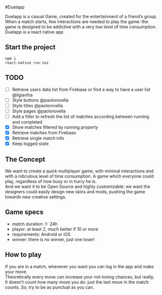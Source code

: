 #Duelapp

Duelapp is a casual Game, created for the entertainment of a friend’s group. When a match starts, few interactions are needed to play the game: the game is designed to be addictive with a very low level of time consumption.  
Duelapp is a react native app


## Start the project
```
npm i
react-native run-ios
```

## TODO
- [ ] Retrieve users data list from Firebase or find a way to have a user list @ilgianfra
- [ ] Style buttons @paolorovella
- [ ] Style titles @paolorovella
- [ ] Style pages @paolorovella
- [ ] Add a filter to refresh the list of matches according between running and completed
- [x] Show matches filtered by running property
- [x] Retrieve matches from Firebase
- [x] Retrieve single match info
- [x] Keep logged state

## The Concept
We want to create a quick multiplayer game, with minimal interactions and with a ridiculous level of time consumption.
A game which everyone could play, regardless of how busy or in hurry he is.  
And we want it to be Open Source and highly customizable: we want the designers could easily design new skins and mods, pushing the game towards new creative settings.


## Game specs
+ match duration: 1- 24h  
+ player: at least 2, much better if 10 or more  
+ requirements: Android or iOS  
+ winner: there is no winner, just one loser!  


## How to play
If you are in a match, whenever you want you can log in the app and make your move.  
Theoretically every move can increase your not-losing chances, but really, It doesn’t count how many move you do: just the last move in the match counts. So, try to be as punctual as you can.
